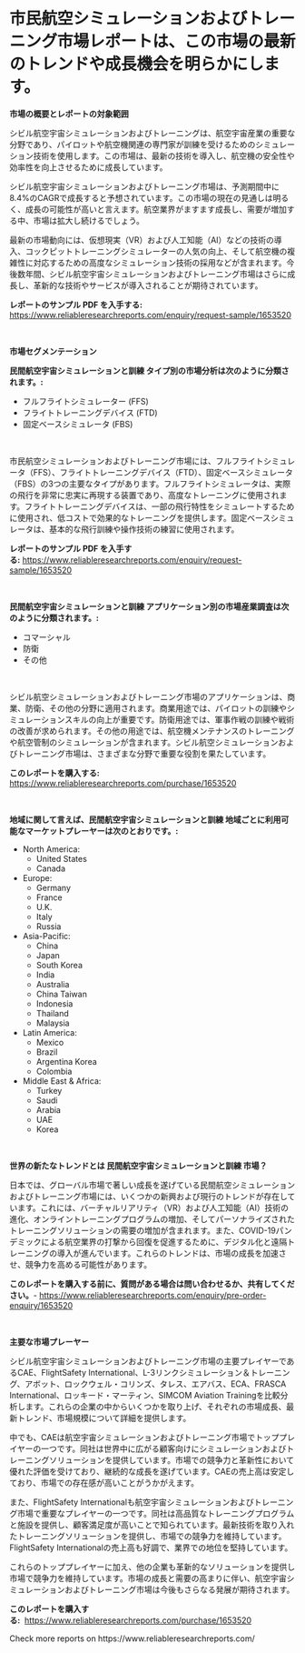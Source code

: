 <p><h1>市民航空シミュレーションおよびトレーニング市場レポートは、この市場の最新のトレンドや成長機会を明らかにします。</h1></p><p><strong>市場の概要とレポートの対象範囲</strong></p>
<p><p>シビル航空宇宙シミュレーションおよびトレーニングは、航空宇宙産業の重要な分野であり、パイロットや航空機関連の専門家が訓練を受けるためのシミュレーション技術を使用します。この市場は、最新の技術を導入し、航空機の安全性や効率性を向上させるために成長しています。</p><p>シビル航空宇宙シミュレーションおよびトレーニング市場は、予測期間中に8.4%のCAGRで成長すると予想されています。この市場の現在の見通しは明るく、成長の可能性が高いと言えます。航空業界がますます成長し、需要が増加する中、市場は拡大し続けるでしょう。</p><p>最新の市場動向には、仮想現実（VR）および人工知能（AI）などの技術の導入、コックピットトレーニングシミュレーターの人気の向上、そして航空機の複雑性に対応するための高度なシミュレーション技術の採用などが含まれます。今後数年間、シビル航空宇宙シミュレーションおよびトレーニング市場はさらに成長し、革新的な技術やサービスが導入されることが期待されています。</p></p>
<p><strong>レポートのサンプル PDF を入手する:</strong> <a href="https://www.reliableresearchreports.com/enquiry/request-sample/1653520">https://www.reliableresearchreports.com/enquiry/request-sample/1653520</a></p>
<p>&nbsp;</p>
<p><strong>市場セグメンテーション</strong></p>
<p><strong>民間航空宇宙シミュレーションと訓練 タイプ別の市場分析は次のように分類されます。:</strong></p>
<p><ul><li>フルフライトシミュレーター (FFS)</li><li>フライトトレーニングデバイス (FTD)</li><li>固定ベースシミュレータ (FBS)</li></ul></p>
<p>&nbsp;</p>
<p><p>市民航空シミュレーションおよびトレーニング市場には、フルフライトシミュレータ（FFS）、フライトトレーニングデバイス（FTD）、固定ベースシミュレータ（FBS）の3つの主要なタイプがあります。フルフライトシミュレータは、実際の飛行を非常に忠実に再現する装置であり、高度なトレーニングに使用されます。フライトトレーニングデバイスは、一部の飛行特性をシミュレートするために使用され、低コストで効果的なトレーニングを提供します。固定ベースシミュレータは、基本的な飛行訓練や操作技術の練習に使用されます。</p></p>
<p><strong>レポートのサンプル PDF を入手する:</strong>&nbsp;<a href="https://www.reliableresearchreports.com/enquiry/request-sample/1653520">https://www.reliableresearchreports.com/enquiry/request-sample/1653520</a></p>
<p>&nbsp;</p>
<p><strong> 民間航空宇宙シミュレーションと訓練 アプリケーション別の市場産業調査は次のように分類されます。:</strong></p>
<p><ul><li>コマーシャル</li><li>防衛</li><li>その他</li></ul></p>
<p>&nbsp;</p>
<p><p>シビル航空シミュレーションおよびトレーニング市場のアプリケーションは、商業、防衛、その他の分野に適用されます。商業用途では、パイロットの訓練やシミュレーションスキルの向上が重要です。防衛用途では、軍事作戦の訓練や戦術の改善が求められます。その他の用途では、航空機メンテナンスのトレーニングや航空管制のシミュレーションが含まれます。シビル航空シミュレーションおよびトレーニング市場は、さまざまな分野で重要な役割を果たしています。</p></p>
<p><strong>このレポートを購入する:</strong>&nbsp; <a href="https://www.reliableresearchreports.com/purchase/1653520">https://www.reliableresearchreports.com/purchase/1653520</a></p>
<p>&nbsp;</p>
<p><strong>地域に関して言えば、民間航空宇宙シミュレーションと訓練 地域ごとに利用可能なマーケットプレーヤーは次のとおりです。:</strong></p>
<p><ul>
    <li>
        North America:
        <ul>
            <li>United States</li>
            <li>Canada</li>
        </ul>
    </li>
    <li>
        Europe:
        <ul>
            <li>Germany</li>
            <li>France</li>
            <li>U.K.</li>
            <li>Italy</li>
            <li>Russia</li>
        </ul>
    </li>
    <li>
        Asia-Pacific:
        <ul>
            <li>China</li>
            <li>Japan</li>
            <li>South Korea</li>
            <li>India</li>
            <li>Australia</li>
            <li>China Taiwan</li>
            <li>Indonesia</li>
            <li>Thailand</li>
            <li>Malaysia</li>
        </ul>
    </li>
    <li>
        Latin America:
        <ul>
            <li>Mexico</li>
            <li>Brazil</li>
            <li>Argentina Korea</li>
            <li>Colombia</li>
        </ul>
    </li>
    <li>
        Middle East & Africa:
        <ul>
            <li>Turkey</li>
            <li>Saudi</li>
            <li>Arabia</li>
            <li>UAE</li>
            <li>Korea</li>
        </ul>
    </li>
    </ul></p>
<p>&nbsp;</p>
<p><strong>世界の新たなトレンドとは 民間航空宇宙シミュレーションと訓練 市場？</strong></p>
<p><p>日本では、グローバル市場で著しい成長を遂げている民間航空シミュレーションおよびトレーニング市場には、いくつかの新興および現行のトレンドが存在しています。これには、バーチャルリアリティ（VR）および人工知能（AI）技術の進化、オンライントレーニングプログラムの増加、そしてパーソナライズされたトレーニングソリューションの需要の増加が含まれます。また、COVID-19パンデミックによる航空業界の打撃から回復を促進するために、デジタル化と遠隔トレーニングの導入が進んでいます。これらのトレンドは、市場の成長を加速させ、競争力を高める可能性があります。</p></p>
<p><strong>このレポートを購入する前に、質問がある場合は問い合わせるか、共有してください。</strong>- <a href="https://www.reliableresearchreports.com/enquiry/pre-order-enquiry/1653520">https://www.reliableresearchreports.com/enquiry/pre-order-enquiry/1653520</a></p>
<p>&nbsp;</p>
<p><strong>主要な市場プレーヤー</strong></p>
<p><p>シビル航空宇宙シミュレーションおよびトレーニング市場の主要プレイヤーであるCAE、FlightSafety International、L-3リンクシミュレーション＆トレーニング、アボット、ロックウェル・コリンズ、タレス、エアバス、ECA、FRASCA International、ロッキード・マーティン、SIMCOM Aviation Trainingを比較分析します。これらの企業の中からいくつかを取り上げ、それぞれの市場成長、最新トレンド、市場規模について詳細を提供します。</p><p>中でも、CAEは航空宇宙シミュレーションおよびトレーニング市場でトッププレイヤーの一つです。同社は世界中に広がる顧客向けにシミュレーションおよびトレーニングソリューションを提供しています。市場での競争力と革新性において優れた評価を受けており、継続的な成長を遂げています。CAEの売上高は安定しており、市場での存在感が高いことがうかがえます。</p><p>また、FlightSafety Internationalも航空宇宙シミュレーションおよびトレーニング市場で重要なプレイヤーの一つです。同社は高品質なトレーニングプログラムと施設を提供し、顧客満足度が高いことで知られています。最新技術を取り入れたトレーニングソリューションを提供し、市場での競争力を維持しています。FlightSafety Internationalの売上高も好調で、業界での地位を堅持しています。</p><p>これらのトッププレイヤーに加え、他の企業も革新的なソリューションを提供し市場で競争力を維持しています。市場の成長と需要の高まりに伴い、航空宇宙シミュレーションおよびトレーニング市場は今後もさらなる発展が期待されます。</p></p>
<p><strong>このレポートを購入する:</strong>&nbsp;&nbsp;<a href="https://www.reliableresearchreports.com/purchase/1653520">https://www.reliableresearchreports.com/purchase/1653520</a></p>
<p>Check more reports on https://www.reliableresearchreports.com/</p>